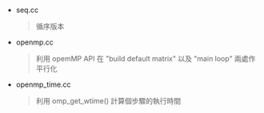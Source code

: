 - seq.cc
    > 循序版本
- openmp.cc
    > 利用 opemMP API 在 "build default matrix" 以及 "main loop" 兩處作平行化
- openmp_time.cc
    > 利用 omp_get_wtime() 計算個步驟的執行時間